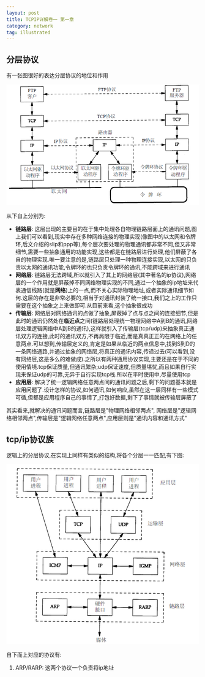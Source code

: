```yaml
---
layout: post
title: TCPIP详解卷一 第一章
category: network
tag: illustrated
---
```


## 分层协议

有一张图很好的表达分层协议的地位和作用

![分层协议][layer]

从下自上分别为:

* **链路层**: 这层出现的主要目的在于集中处理各自物理链路层面上的通讯问题,图上我们可以看到,现实中存在多种网络连接的物理实现(像图中的以太网和令牌环,后文介绍的slip和ppp等),每个层次要处理的物理通讯都非常不同,但又非常细节,需要一些抽象通用的功能实现,这些都是在链路层进行处理,他们屏蔽了各自的物理实现.唯一要注意的是,链路层只处理一种物理连接实现,以太网的只负责以太网的通讯功能,令牌环的也只负责令牌环的通讯,不能跨域来进行通讯
* **网络层**: 链路层无法跨域,所以就引入了其上的网络层(其中著名的ip协议),网络层的一个作用就是屏蔽掉不同网络物理实现的不同,通过一个抽象的ip地址来代表通信线路(就是**网络**)上的一点,而不关心实际物理地址,或者实际通讯细节如何.这层的存在是非常必要的,相当于对通讯封装了统一接口,我们之上的工作只需要在这个抽象之上来做即可.从目前来看,这个抽象很成功
* **传输层**: 网络层对网络通讯的点做了抽象,屏蔽掉了点与点之间的连接细节,但是此时的通讯仍然处在**临近点**之间(链路层处理统一物理网络中A到B的通讯,网络层处理逻辑网络中A到B的通讯),这样就引入了传输层(tcp/udp)来抽象真正通讯双方的连接,此时的通讯双方,不再局限于临近,而是真真正正的在网络上的任意两点.可以想到,传输层定义的,肯定是如果从临近的两点信息中,找到S到D的一条网络通路,并通过抽象的网络层,将真正的通讯内容,传递过去(可以看到,没有网络层,这是多么的难做成).之所以有两种通用协议实现,主要还是在于不同的使用情境.tcp保证质量,但通讯繁杂;udp保证速度,但质量堪忧,而且如果自行实现来保证udp的可靠,无异于自行实现tcp栈.所以在平时使用中,尽量使用tcp
* **应用层**: 解决了统一逻辑网络任意两点间的通讯问题之后,剩下的问题基本就是应用问题了.设计怎样的协议,如何通讯,如何响应,虽然在这一层同样有一些模式可循,但都是应用程序自己的事情了,打包好数据,剩下了事情就被传输层屏蔽了

其实看来,就解决的通讯问题而言,链路层是"物理网络相邻两点", 网络层是"逻辑网络相邻两点",传输层是"逻辑网络任意两点",应用层则是"通讯内容和通讯方式"

## tcp/ip协议族

逻辑上的分层协议,在实现上同样有类似的结构,将各个分层一一匹配,有下图:

![协议族][protocol]

自下而上对应的协议有:

1. ARP/RARP: 这两个协议一个负责将ip地址









[layer]: /image/tcp_ip_layer.png "分层协议"
[protocol]: /image/tcp_ip_protocol.png "协议族"
